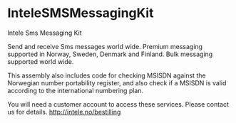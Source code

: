 # InteleSMSMessagingKit
Intele Sms Messaging Kit

Send and receive Sms messages world wide. Premium messaging supported in Norway, Sweden, Denmark and Finland. Bulk messaging supported world wide.

This assembly also includes code for checking MSISDN against the Norwegian number portability register, and also check if a MSISDN is valid according to the international numbering plan.

You will need a customer account to access these services. Please contact us for details. http://intele.no/bestilling
